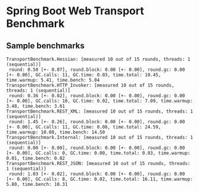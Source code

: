 
# Spring Boot Web Transport Benchmark


## Sample benchmarks

    TransportBenchmark.Hessian: [measured 10 out of 15 rounds, threads: 1 (sequential)]
     round: 0.50 [+- 0.07], round.block: 0.00 [+- 0.00], round.gc: 0.00 [+- 0.00], GC.calls: 11, GC.time: 0.03, time.total: 10.45, time.warmup: 5.41, time.bench: 5.04
    TransportBenchmark.HTTP_Invoker: [measured 10 out of 15 rounds, threads: 1 (sequential)]
     round: 0.36 [+- 0.02], round.block: 0.00 [+- 0.00], round.gc: 0.00 [+- 0.00], GC.calls: 10, GC.time: 0.02, time.total: 7.09, time.warmup: 3.48, time.bench: 3.61
    TransportBenchmark.REST_XML: [measured 10 out of 15 rounds, threads: 1 (sequential)]
     round: 1.45 [+- 0.26], round.block: 0.00 [+- 0.00], round.gc: 0.00 [+- 0.00], GC.calls: 11, GC.time: 0.08, time.total: 24.59, time.warmup: 10.08, time.bench: 14.50
    TransportBenchmark.Internal: [measured 10 out of 15 rounds, threads: 1 (sequential)]
     round: 0.00 [+- 0.00], round.block: 0.00 [+- 0.00], round.gc: 0.00 [+- 0.00], GC.calls: 0, GC.time: 0.00, time.total: 0.03, time.warmup: 0.01, time.bench: 0.02
    TransportBenchmark.REST_JSON: [measured 10 out of 15 rounds, threads: 1 (sequential)]
     round: 1.03 [+- 0.02], round.block: 0.00 [+- 0.00], round.gc: 0.00 [+- 0.00], GC.calls: 8, GC.time: 0.02, time.total: 16.11, time.warmup: 5.80, time.bench: 10.31
   